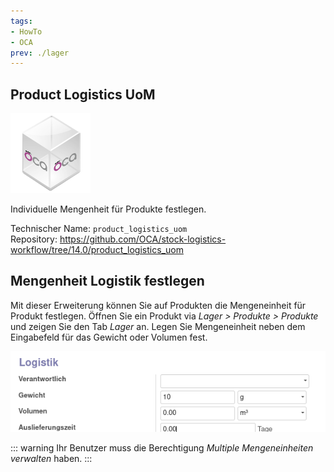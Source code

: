 ```yaml
---
tags:
- HowTo
- OCA
prev: ./lager
---
```

## Product Logistics UoM
![icon_oca_app](assets/icon_oca_app.png)

Individuelle Mengenheit für Produkte festlegen.

Technischer Name: `product_logistics_uom`\
Repository: <https://github.com/OCA/stock-logistics-workflow/tree/14.0/product_logistics_uom>

## Mengenheit Logistik festlegen

Mit dieser Erweiterung können Sie auf Produkten die Mengeneinheit für Produkt festlegen. Öffnen Sie ein Produkt via *Lager > Produkte > Produkte* und zeigen Sie den Tab *Lager* an. Legen Sie Mengeneinheit neben dem Eingabefeld für das Gewicht oder Volumen fest.

![](assets/Product%20Logistics%20UoM.png)

::: warning
Ihr Benutzer muss die Berechtigung *Multiple Mengeneinheiten verwalten* haben.
:::